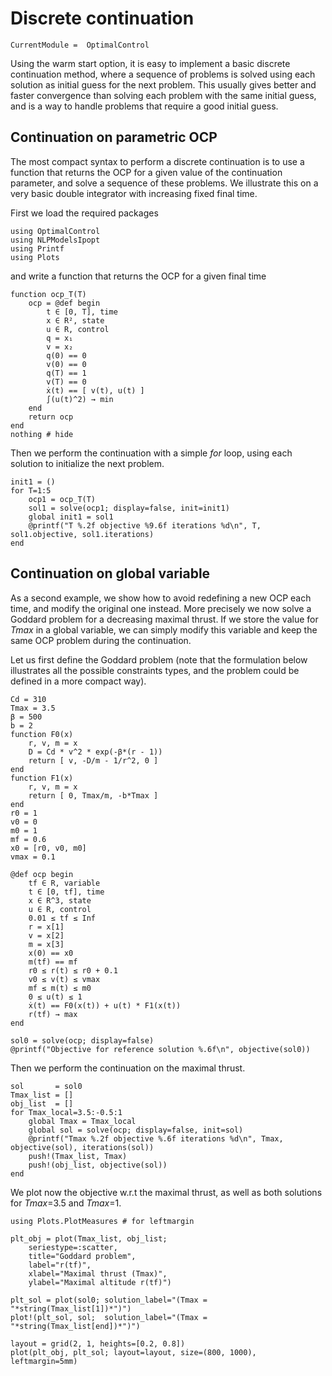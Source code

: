 # Discrete continuation

```@meta
CurrentModule =  OptimalControl
```

Using the warm start option, it is easy to implement a basic discrete continuation method, where a sequence of problems is solved using each solution as initial guess for the next problem.
This usually gives better and faster convergence than solving each problem with the same initial guess, and is a way to handle problems that require a good initial guess.


## Continuation on parametric OCP

The most compact syntax to perform a discrete continuation is to use a function that returns the OCP for a given value of the continuation parameter, and solve a sequence of these problems. We illustrate this on a very basic double integrator with increasing fixed final time.

First we load the required packages

```@example main
using OptimalControl
using NLPModelsIpopt
using Printf
using Plots
```

and write a function that returns the OCP for a given final time

```@example main
function ocp_T(T)
    ocp = @def begin
        t ∈ [0, T], time
        x ∈ R², state
        u ∈ R, control
        q = x₁
        v = x₂
        q(0) == 0
        v(0) == 0
        q(T) == 1
        v(T) == 0
        ẋ(t) == [ v(t), u(t) ]
        ∫(u(t)^2) → min
    end
    return ocp
end
nothing # hide
```

Then we perform the continuation with a simple *for* loop, using each solution to initialize the next problem.

```@example main
init1 = ()
for T=1:5
    ocp1 = ocp_T(T) 
    sol1 = solve(ocp1; display=false, init=init1)
    global init1 = sol1
    @printf("T %.2f objective %9.6f iterations %d\n", T, sol1.objective, sol1.iterations)
end
```

## Continuation on global variable

As a second example, we show how to avoid redefining a new OCP each time, and modify the original one instead.
More precisely we now solve a Goddard problem for a decreasing maximal thrust. If we store the value for *Tmax* in a global variable, we can simply modify this variable and keep the same OCP problem during the continuation.

Let us first define the Goddard problem (note that the formulation below illustrates all the possible constraints types, and the problem could be defined in a more compact way).

```@example main
Cd = 310
Tmax = 3.5
β = 500
b = 2
function F0(x)
    r, v, m = x
    D = Cd * v^2 * exp(-β*(r - 1))
    return [ v, -D/m - 1/r^2, 0 ]
end
function F1(x)
    r, v, m = x
    return [ 0, Tmax/m, -b*Tmax ]
end
r0 = 1
v0 = 0
m0 = 1
mf = 0.6
x0 = [r0, v0, m0]
vmax = 0.1

@def ocp begin
    tf ∈ R, variable
    t ∈ [0, tf], time
    x ∈ R^3, state
    u ∈ R, control
    0.01 ≤ tf ≤ Inf
    r = x[1]
    v = x[2]
    m = x[3]
    x(0) == x0
    m(tf) == mf
    r0 ≤ r(t) ≤ r0 + 0.1
    v0 ≤ v(t) ≤ vmax
    mf ≤ m(t) ≤ m0
    0 ≤ u(t) ≤ 1
    ẋ(t) == F0(x(t)) + u(t) * F1(x(t))
    r(tf) → max
end

sol0 = solve(ocp; display=false)
@printf("Objective for reference solution %.6f\n", objective(sol0))
```

Then we perform the continuation on the maximal thrust.

```@example main
sol       = sol0
Tmax_list = []
obj_list  = []
for Tmax_local=3.5:-0.5:1
    global Tmax = Tmax_local  
    global sol = solve(ocp; display=false, init=sol)
    @printf("Tmax %.2f objective %.6f iterations %d\n", Tmax, objective(sol), iterations(sol))
    push!(Tmax_list, Tmax)
    push!(obj_list, objective(sol))
end 
```

We plot now the objective w.r.t the maximal thrust, as well as both solutions for *Tmax*=3.5 and *Tmax*=1.

```@example main
using Plots.PlotMeasures # for leftmargin

plt_obj = plot(Tmax_list, obj_list;
    seriestype=:scatter,
    title="Goddard problem",
    label="r(tf)", 
    xlabel="Maximal thrust (Tmax)",
    ylabel="Maximal altitude r(tf)")

plt_sol = plot(sol0; solution_label="(Tmax = "*string(Tmax_list[1])*")")
plot!(plt_sol, sol;  solution_label="(Tmax = "*string(Tmax_list[end])*")")

layout = grid(2, 1, heights=[0.2, 0.8])
plot(plt_obj, plt_sol; layout=layout, size=(800, 1000), leftmargin=5mm)
```
